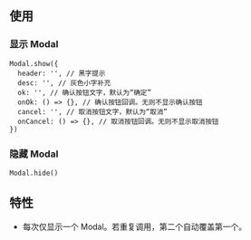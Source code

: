 ## 使用

### 显示 Modal

```
Modal.show({
  header: '', // 黑字提示
  desc: '', // 灰色小字补充
  ok: '', // 确认按钮文字，默认为“确定”
  onOk: () => {}, // 确认按钮回调。无则不显示确认按钮
  cancel: '', // 取消按钮文字，默认为“取消”
  onCancel: () => {}, // 取消按钮回调。无则不显示取消按钮
})
```

### 隐藏 Modal

```
Modal.hide()
```

## 特性

* 每次仅显示一个 Modal。若重复调用，第二个自动覆盖第一个。
